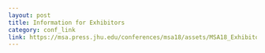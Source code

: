 ```yaml
---
layout: post
title: Information for Exhibitors
category: conf_link
link: https://msa.press.jhu.edu/conferences/msa18/assets/MSA18_ExhibitorRegistrationForm.docx
---
```



